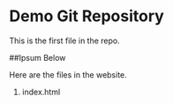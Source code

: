 # Demo Git Repository

This is the first file in the repo.

##Ipsum Below

Here are the files in the website.

1. index.html
